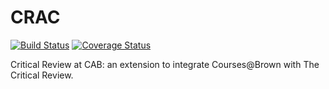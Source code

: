 # CRAC

[![Build Status](https://travis-ci.com/mxheller/CRAC.svg?branch=master)](https://travis-ci.com/mxheller/CRAC)
[![Coverage Status](https://coveralls.io/repos/github/mxheller/CRAC/badge.svg?branch=master)](https://coveralls.io/github/mxheller/CRAC?branch=master)

Critical Review at CAB: an extension to integrate Courses@Brown with The Critical Review.